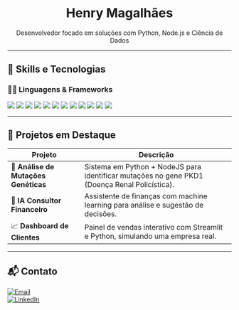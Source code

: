 <h1 align="center">Henry Magalhães</h1>
<p align="center">Desenvolvedor focado em soluções com Python, Node.js e Ciência de Dados</p>

--- 

## 🧠 Skills e Tecnologias

### 👨‍💻 Linguagens & Frameworks

<p align="left">
  <img src="https://img.shields.io/badge/Python-3776AB?style=flat&logo=python&logoColor=white" />
  <img src="https://img.shields.io/badge/Node.js-339933?style=flat&logo=node.js&logoColor=white" />
  <img src="https://img.shields.io/badge/JavaScript-F7DF1E?style=flat&logo=javascript&logoColor=black" />
  <img src="https://img.shields.io/badge/Flask-000000?style=flat&logo=flask&logoColor=white" />
  <img src="https://img.shields.io/badge/Django-092E20?style=flat&logo=django&logoColor=white" />
  <img src="https://img.shields.io/badge/Express.js-000000?style=flat&logo=express&logoColor=white" />
  <img src="https://img.shields.io/badge/Streamlit-FF4B4B?style=flat&logo=streamlit&logoColor=white" />
  <img src="https://img.shields.io/badge/MongoDB-47A248?style=flat&logo=mongodb&logoColor=white" />
  <img src="https://img.shields.io/badge/MySQL-4479A1?style=flat&logo=mysql&logoColor=white" />
  <img src="https://img.shields.io/badge/Oracle-F80000?style=flat&logo=oracle&logoColor=white" />
  <img src="https://img.shields.io/badge/Git-F05032?style=flat&logo=git&logoColor=white" />
  <img src="https://img.shields.io/badge/GitHub-181717?style=flat&logo=github&logoColor=white" />
</p>

---

## 💼 Projetos em Destaque

| Projeto | Descrição |
|--------|-----------|
| 🧬 **Análise de Mutações Genéticas** | Sistema em Python + NodeJS para identificar mutações no gene PKD1 (Doença Renal Policística). |
| 🤖 **IA Consultor Financeiro** | Assistente de finanças com machine learning para análise e sugestão de decisões. |
| 📈 **Dashboard de Clientes** | Painel de vendas interativo com Streamlit e Python, simulando uma empresa real. |

---


## 📬 Contato

[![Email](https://img.shields.io/badge/email-henryfernandes001@gmail.com-D14836?style=flat&logo=gmail&logoColor=white)](mailto:henryfernandes001@gmail.com)  
[![LinkedIn](https://img.shields.io/badge/LinkedIn-Henry%20Magalhães-0077B5?style=flat&logo=linkedin&logoColor=white)](https://www.linkedin.com/in/henry-magalh%C3%A3es-717b22227/)

